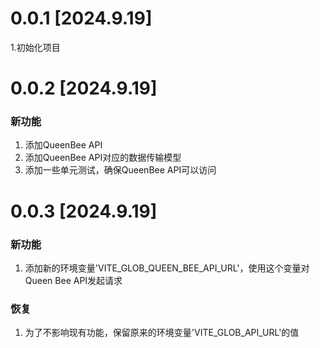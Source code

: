 # 0.0.1 [2024.9.19]

1.初始化项目

# 0.0.2 [2024.9.19]

### 新功能

1. 添加QueenBee API
2. 添加QueenBee API对应的数据传输模型
3. 添加一些单元测试，确保QueenBee API可以访问

# 0.0.3 [2024.9.19]

### 新功能

1. 添加新的环境变量'VITE_GLOB_QUEEN_BEE_API_URL'，使用这个变量对Queen Bee API发起请求

### 恢复

1. 为了不影响现有功能，保留原来的环境变量'VITE_GLOB_API_URL'的值
